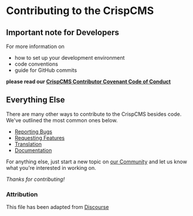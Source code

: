 # Contributing to the CrispCMS

## Important note for Developers

For more information on

- how to set up your development environment
- code conventions
- guide for GitHub commits

**please read our [CrispCMS Contributor Covenant Code of Conduct](https://tosdr.atlassian.net/wiki/external/296779789/NGNkZTVhMTcxNWJlNGY1ZGFkM2ZjY2YxYjkyMmZkMzQ?atlOrigin=eyJpIjoiNjE3Yzk2NmMxY2M5NDk0MjhiZGFlYTJkMWJkNjMwNzgiLCJwIjoiYyJ9)**

## Everything Else

There are many other ways to contribute to the CrispCMS besides code. We've outlined the most common ones below.

- [Reporting Bugs](https://tosdr.atlassian.net/wiki/external/296648755/ZWM2N2JjMTE3OTliNDQzYTkxZDkxZWUwM2RkYzQ5ZDk?atlOrigin=eyJpIjoiZDIzMzdhNWMzZmY1NDk2N2E0YTA2OTQzYzNiMzEwMjYiLCJwIjoiYyJ9)
- [Requesting Features](https://tosdr.atlassian.net/wiki/external/296779789/NGNkZTVhMTcxNWJlNGY1ZGFkM2ZjY2YxYjkyMmZkMzQ?atlOrigin=eyJpIjoiNjE3Yzk2NmMxY2M5NDk0MjhiZGFlYTJkMWJkNjMwNzgiLCJwIjoiYyJ9)
- [Translation](https://translate.tosdr.org)
- [Documentation](https://docs.tosdr.org)

For anything else, just start a new topic on [our Community](https://tosdr.community/) and let us know what you're interested in working on.

*Thanks for contributing!*

### Attribution

This file has been adapted from [Discourse](https://github.com/discourse/discourse)

